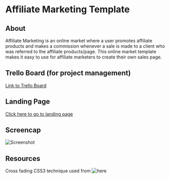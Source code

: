 # Affiliate Marketing Template

## About
Affiliate Marketing is an online market where a user promotes affiliate products and makes a commission whenever a sale is made to a client who was referred to the affiliate products/page.  This online market template makes it easy to use for affiliate marketers to create their own sales page.

## Trello Board (for project management)
[Link to Trello Board](https://trello.com/b/LT49zon7/affiliatemarketing/)

## Landing Page
[Click here to go to landing page](https://natgonzalezrosa.github.io/affiliateMarketing/)

## Screencap
![Screenshot](/assets/images/screenshot.png)

## Resources
Cross fading CSS3 technique used from ![here](http://css3.bradshawenterprises.com/cfimg/)